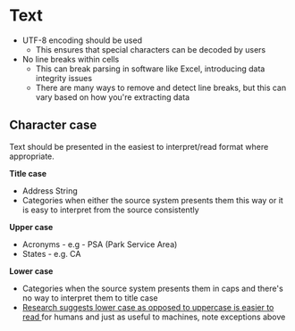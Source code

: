 # Text

* UTF-8 encoding should be used
  * This ensures that special characters can be decoded by users
* No line breaks within cells
  * This can break parsing in software like Excel, introducing data integrity issues
  * There are many ways to remove and detect line breaks, but this can vary based on how you're extracting data

## Character case

Text should be presented in the easiest to interpret/read format where appropriate.

**Title case**

* Address String
* Categories when either the source system presents them this way or it is easy to interpret from the source consistently

**Upper case**

* Acronyms - e.g - PSA (Park Service Area)
* States - e.g. CA

**Lower case**

* Categories when the source system presents them in caps and there's no way to interpret them to title case
* [Research suggests lower case as opposed to uppercase is easier to read ](https://www.microsoft.com/typography/ctfonts/wordrecognition.aspx)for humans and just as useful to machines, note exceptions above
